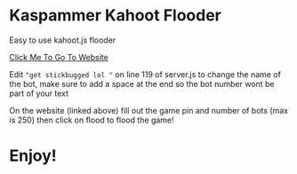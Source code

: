 # Kaspammer Kahoot Flooder 

Easy to use kahoot.js flooder

[Click Me To Go To Website](https://kaspammer.glitch.me)

Edit `"get stickbugged lol "` on line 119 of server.js to change the name of the bot, make sure to add a space at the end so the bot number wont be part of your text

On the website (linked above) fill out the game pin and number of bots (max is 250) then click on flood to flood the game!

# Enjoy!